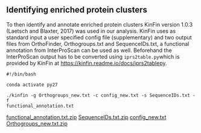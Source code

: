 ## Identifying enriched protein clusters
To then identify and annotate enriched protein clusters KinFin version 1.0.3 (Laetsch and Blaxter, 2017) was used in our analysis. KinFin uses as standard input a user specified config file (supplementary) and two output files from OrthoFinder, Orthogroups.txt and SequenceIDs.txt, a functional annotation from InterProScan can be used as well.
Beforehand the InterProScan output has to be converted using `iprs2table.py`which is provided by KinFin at https://kinfin.readme.io/docs/iprs2tablepy.
```
#!/bin/bash

conda activate py27

./kinfin -g Orthogroups_new.txt -c config_new.txt -s SequenceIDs.txt -f 
functional_annotation.txt
```


[functional_annotation.txt.zip](https://github.com/fabib1209/bachelors_thesis_scripts/files/9387097/functional_annotation.txt.zip)
[SequenceIDs.txt.zip](https://github.com/fabib1209/bachelors_thesis_scripts/files/9387102/SequenceIDs.txt.zip)
[config_new.txt](https://github.com/fabib1209/bachelors_thesis_scripts/files/9387093/config_new.txt)
[Orthogroups_new.txt.zip](https://github.com/fabib1209/bachelors_thesis_scripts/files/9387103/Orthogroups_new.txt.zip)



